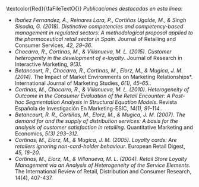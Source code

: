 
\textcolor{Red}{\faFileTextO{}} *Publicaciones destacadas en esta línea:*

- *Ibañez Fernandez, A., Reinares Lara, P., Cortiñas Ugalde, M., & Singh Sisodia, G. (2018). Distinctive competencies and competency-based management in regulated sectors: A methodological proposal applied to the pharmaceutical retail sector in Spain.* Journal of Retailing and Consumer Services, *42, 29–36*.
- *Chocarro, R., Cortinas, M., & Villanueva, M. L. (2015). Customer heterogenity in the development of e-loyalty*. Journal of Research in Interactive Marketing, *9(3).* 
- *Betancourt, R., Chocarro, R., Cortinas, M., Elorz, M., & Mugica, J. M. (2014).* The Impact of Market Environments on Marketing Relationships*. International Journal of Marketing Studies, *6(1), 45–65.*.
- *Cortinas, M., Chocarro, R., & Villanueva, M. L. (2010). Heterogeneity of Outcome in the Consumer Evaluation of the Retail Encounter: A Post-hoc Segmentation Analysis in Structural Equation Models*. Revista Española de Investigación En Marketing-ESIC, *14(1), 91–114.*.
- *Betancourt, R. R., Cortiñas, M., Elorz, M., & Mugica, J. M. (2007). The demand for and the supply of distribution services: A basis for the analysis of customer satisfaction in retailing*. Quantitative Marketing and Economics, *5(3) 293–312.*
- *Cortinas, M., Elorz, M., & Mugica, J. M. (2005). Loyalty cards: Are retailers ignoring non-card-holder behaviour*. European Retail Digest, *45, 18–20*.
- *Cortinas, M., Elorz, M., & Villanueva, M. L. (2004). Retail Store Loyalty Management via an Analysis of Heterogeneity of the Service Elements*. The International Review of Retail, Distribution and Consumer Research, 14(4), 407-437.
